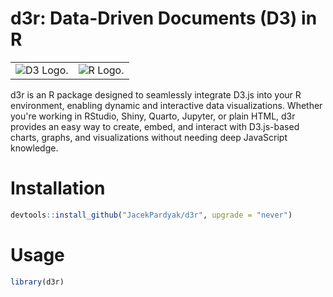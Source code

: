 # d3r: Data-Driven Documents (D3) in R

|  |  |
|------------------------------------|------------------------------------|
| ![D3 Logo.](https://upload.wikimedia.org/wikipedia/commons/1/15/Logo_D3.svg) | ![R Logo.](https://upload.wikimedia.org/wikipedia/commons/1/1b/R_logo.svg) |

d3r is an R package designed to seamlessly integrate D3.js into your R environment, enabling dynamic and interactive data visualizations. Whether you're working in RStudio, Shiny, Quarto, Jupyter, or plain HTML, d3r provides an easy way to create, embed, and interact with D3.js-based charts, graphs, and visualizations without needing deep JavaScript knowledge.

# Installation

``` R
devtools::install_github("JacekPardyak/d3r", upgrade = "never")
```

# Usage

``` R
library(d3r)
```
